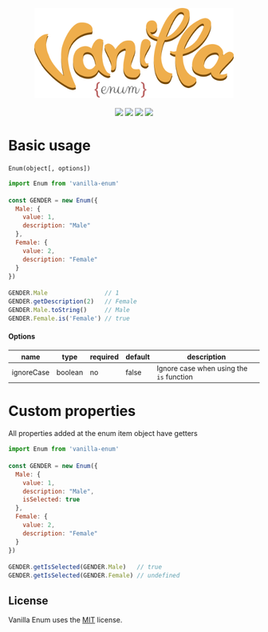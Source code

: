 <p align="center">
  <img src="docs/logo.png" width="400"><br><br>
  <img src="https://img.shields.io/npm/dt/vanilla-enum.svg">
  <img src="https://img.shields.io/npm/l/vanilla-enum.svg">
  <img src="https://img.shields.io/bundlephobia/min/vanilla-enum.svg">
  <img src="https://img.shields.io/travis/pedrohenriquepires/vanilla-enum.svg">
</p>

# Basic usage
`Enum(object[, options])`
```js
import Enum from 'vanilla-enum'

const GENDER = new Enum({
  Male: {
    value: 1,
    description: "Male"
  },
  Female: {
    value: 2,
    description: "Female"
  }
})

GENDER.Male                // 1
GENDER.getDescription(2)   // Female
GENDER.Male.toString()     // Male
GENDER.Female.is('Female') // true
```

#### Options

| name       | type    | required | default | description |
| ---------- | ------- | -------- | ------- | ----------- |
| ignoreCase | boolean | no | false | Ignore case when using the `is` function |

# Custom properties

All properties added at the enum item object have getters

```js
import Enum from 'vanilla-enum'

const GENDER = new Enum({
  Male: {
    value: 1,
    description: "Male",
    isSelected: true
  },
  Female: {
    value: 2,
    description: "Female"
  }
})

GENDER.getIsSelected(GENDER.Male)   // true
GENDER.getIsSelected(GENDER.Female) // undefined
```

## License
Vanilla Enum uses the [MIT](https://opensource.org/licenses/MIT) license.
